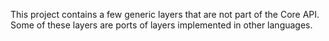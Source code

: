 This project contains a few generic layers that are not part of the Core API. Some of these layers are ports of layers implemented in other languages.